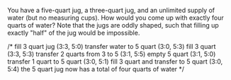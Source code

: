 You have a five-quart jug, a three-quart jug, and an unlimited supply of water (but no measuring cups). How would you come up with exactly four quarts of water? Note that the jugs are oddly shaped, such that filling up exactly "half" of the jug would be impossible.

/*
fill 3 quart jug (3:3, 5:0)
transfer water to 5 quart (3:0, 5:3)
fill 3 quart (3:3, 5:3)
transfer 2 quarts from 3 to 5 (3:1, 5:5)
empty 5 quart (3:1, 5:0)
transfer 1 quart to 5 quart (3:0, 5:1)
fill 3 quart and transfer to 5 quart (3:0, 5:4)
the 5 quart jug now has a total of four quarts of water
*/